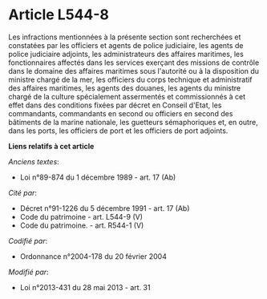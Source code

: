 # Article L544-8

Les infractions mentionnées à la présente section sont recherchées et constatées par les officiers et agents de police
judiciaire, les agents de police judiciaire adjoints, les administrateurs des affaires maritimes, les fonctionnaires affectés
dans les services exerçant des missions de contrôle dans le domaine des affaires maritimes sous l'autorité ou à la
disposition du ministre chargé de la mer, les officiers du corps technique et administratif des affaires maritimes, les
agents des douanes, les agents du ministre chargé de la culture spécialement assermentés et commissionnés à cet effet dans
des conditions fixées par décret en Conseil d'Etat, les commandants, commandants en second ou officiers en second des
bâtiments de la marine nationale, les guetteurs sémaphoriques et, en outre, dans les ports, les officiers de port et les
officiers de port adjoints.

**Liens relatifs à cet article**

_Anciens textes_:

  - Loi n°89-874 du 1 décembre 1989 - art. 17 (Ab)

_Cité par_:

  - Décret n°91-1226 du 5 décembre 1991 - art. 17 (Ab)
  - Code du patrimoine - art. L544-9 (V)
  - Code du patrimoine. - art. R544-1 (V)

_Codifié par_:

  - Ordonnance n°2004-178 du 20 février 2004

_Modifié par_:

  - Loi n°2013-431 du 28 mai 2013 - art. 31
